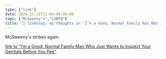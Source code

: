 ```yaml
---
type: ["link"]
date: 2024-11-21T21:04:49-05:00
tags: ["McSweeny's","LGBTQ"]
title: "🔗 linkblog: my thoughts on 'I’m a Good, Normal Family Man Who Just Wants to Inspect Your Genitals Before You Pee'"
---
```

McSweeny's strikes again.

[link to "I’m a Good, Normal Family Man Who Just Wants to Inspect Your Genitals Before You Pee"](https://www.mcsweeneys.net/articles/im-a-good-normal-family-man-who-just-wants-to-inspect-your-genitals-before-you-pee)
